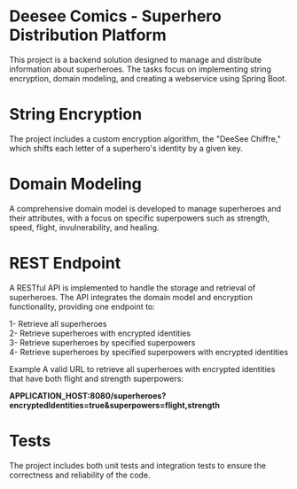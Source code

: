 # Deesee Comics - Superhero Distribution Platform
This project is a backend solution designed to manage and distribute information about superheroes. The tasks focus on implementing string encryption, domain modeling, and creating a webservice using Spring Boot.

# String Encryption
The project includes a custom encryption algorithm, the "DeeSee Chiffre," which shifts each letter of a superhero's identity by a given key.

# Domain Modeling
A comprehensive domain model is developed to manage superheroes and their attributes, with a focus on specific superpowers such as strength, speed, flight, invulnerability, and healing.

# REST Endpoint
A RESTful API is implemented to handle the storage and retrieval of superheroes. The API integrates the domain model and encryption functionality, providing one endpoint to:

1- Retrieve all superheroes <br>
2- Retrieve superheroes with encrypted identities <br>
3- Retrieve superheroes by specified superpowers <br>
4- Retrieve superheroes by specified superpowers with encrypted identities <br>

Example
A valid URL to retrieve all superheroes with encrypted identities that have both flight and strength superpowers:

__APPLICATION_HOST:8080/superheroes?encryptedIdentities=true&superpowers=flight,strength__

# Tests
The project includes both unit tests and integration tests to ensure the correctness and reliability of the code.
 
